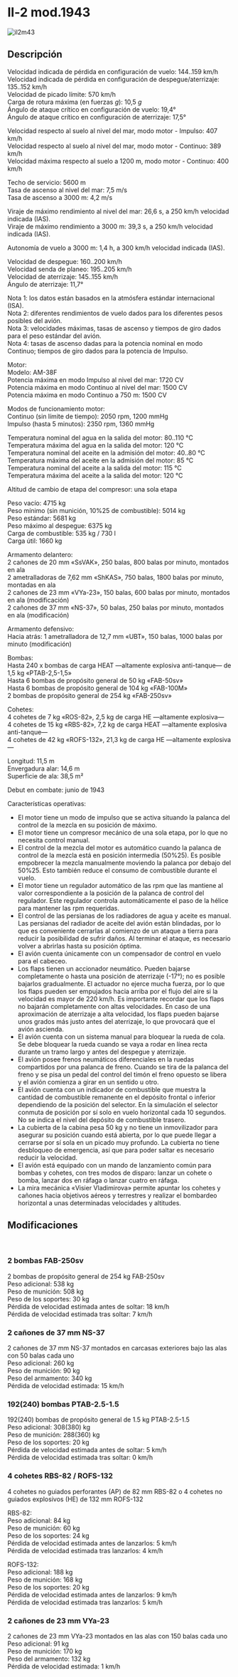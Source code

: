# Il-2 mod.1943  
  
![il2m43](../images/il2m43.png)  
  
## Descripción  
  
Velocidad indicada de pérdida en configuración de vuelo: 144..159 km/h  
Velocidad indicada de pérdida en configuración de despegue/aterrizaje: 135..152 km/h  
Velocidad de picado límite: 570 km/h  
Carga de rotura máxima (en fuerzas <i>g</i>): 10,5 <i>g</i>  
Ángulo de ataque crítico en configuración de vuelo: 19,4°  
Ángulo de ataque crítico en configuración de aterrizaje: 17,5°  
  
Velocidad respecto al suelo al nivel del mar, modo motor - Impulso: 407 km/h  
Velocidad respecto al suelo al nivel del mar, modo motor - Continuo: 389 km/h  
Velocidad máxima respecto al suelo a 1200 m, modo motor - Continuo: 400 km/h  
  
Techo de servicio: 5600 m  
Tasa de ascenso al nivel del mar: 7,5 m/s  
Tasa de ascenso a 3000 m: 4,2 m/s  
  
Viraje de máximo rendimiento al nivel del mar: 26,6 s, a 250 km/h velocidad indicada (IAS).  
Viraje de máximo rendimiento a 3000 m: 39,3 s, a 250 km/h velocidad indicada (IAS).  
  
Autonomía de vuelo a 3000 m: 1,4 h, a 300 km/h velocidad indicada (IAS).  
  
Velocidad de despegue: 160..200 km/h  
Velocidad senda de planeo: 195..205 km/h  
Velocidad de aterrizaje: 145..155 km/h  
Ángulo de aterrizaje: 11,7°  
  
Nota 1: los datos están basados en la atmósfera estándar internacional (ISA).  
Nota 2: diferentes rendimientos de vuelo dados para los diferentes pesos posibles del avión.  
Nota 3: velocidades máximas, tasas de ascenso y tiempos de giro dados para el peso estándar del avión.  
Nota 4: tasas de ascenso dadas para la potencia nominal en modo Continuo; tiempos de giro dados para la potencia de Impulso.  
  
Motor:  
Modelo: AM-38F  
Potencia máxima en modo Impulso al nivel del mar: 1720 CV  
Potencia máxima en modo Continuo al nivel del mar: 1500 CV  
Potencia máxima en modo Continuo a 750 m: 1500 CV  
  
Modos de funcionamiento motor:  
Continuo (sin límite de tiempo): 2050 rpm, 1200 mmHg  
Impulso (hasta 5 minutos): 2350 rpm, 1360 mmHg  
  
Temperatura nominal del agua en la salida del motor: 80..110 °C  
Temperatura máxima del agua en la salida del motor: 120 °C  
Temperatura nominal del aceite en la admisión del motor: 40..80 °C  
Temperatura máxima del aceite en la admisión del motor: 85 °C  
Temperatura nominal del aceite a la salida del motor: 115 °C  
Temperatura máxima del aceite a la salida del motor: 120 °C  
  
Altitud de cambio de etapa del compresor: una sola etapa  
  
Peso vacío: 4715 kg  
Peso mínimo (sin munición, 10%25 de combustible): 5014 kg  
Peso estándar: 5681 kg  
Peso máximo al despegue: 6375 kg  
Carga de combustible: 535 kg / 730 l  
Carga útil: 1660 kg  
  
Armamento delantero:  
2 cañones de 20 mm «SsVAK», 250 balas, 800 balas por minuto, montados en ala  
2 ametralladoras de 7,62 mm «ShKAS», 750 balas, 1800 balas por minuto, montadas en ala  
2 cañones de 23 mm «VYa-23», 150 balas, 600 balas por minuto, montados en ala (modificación)  
2 cañones de 37 mm «NS-37», 50 balas, 250 balas por minuto, montados en ala (modificación)  
  
Armamento defensivo:  
Hacia atrás: 1 ametralladora de 12,7 mm «UBT», 150 balas, 1000 balas por minuto (modificación)  
  
Bombas:  
Hasta 240 x bombas de carga HEAT —altamente explosiva anti-tanque— de 1,5 kg «PTAB-2,5-1,5»  
Hasta 6 bombas de propósito general de 50 kg «FAB-50sv»  
Hasta 6 bombas de propósito general de 104 kg «FAB-100M»  
2 bombas de propósito general de 254 kg «FAB-250sv»  
  
Cohetes:  
4 cohetes de 7 kg «ROS-82», 2,5 kg de carga HE —altamente explosiva—  
4 cohetes de 15 kg «RBS-82», 7,2 kg de carga HEAT —altamente explosiva anti-tanque—  
4 cohetes de 42 kg «ROFS-132», 21,3 kg de carga HE —altamente explosiva—  
  
Longitud: 11,5 m  
Envergadura alar: 14,6 m  
Superficie de ala: 38,5 m²  
  
Debut en combate: junio de 1943  
  
Características operativas:  
- El motor tiene un modo de impulso que se activa situando la palanca del control de la mezcla en su posición de máximo.  
- El motor tiene un compresor mecánico de una sola etapa, por lo que no necesita control manual.  
- El control de la mezcla del motor es automático cuando la palanca de control de la mezcla está en posición intermedia (50%25). Es posible empobrecer la mezcla manualmente moviendo la palanca por debajo del 50%25. Esto también reduce el consumo de combustible durante el vuelo.  
- El motor tiene un regulador automático de las rpm que las mantiene al valor correspondiente a la posición de la palanca de control del regulador. Este regulador controla automáticamente el paso de la hélice para mantener las rpm requeridas.  
- El control de las persianas de los radiadores de agua y aceite es manual. Las persianas del radiador de aceite del avión están blindadas, por lo que es conveniente cerrarlas al comienzo de un ataque a tierra para reducir la posibilidad de sufrir daños. Al terminar el ataque, es necesario volver a abrirlas hasta su posición óptima.  
- El avión cuenta únicamente con un compensador de control en vuelo para el cabeceo.  
- Los flaps tienen un accionador neumático. Pueden bajarse completamente o hasta una posición de aterrizaje (-17°); no es posible bajarlos gradualmente. El actuador no ejerce mucha fuerza, por lo que los flaps pueden ser empujados hacia arriba por el flujo del aire si la velocidad es mayor de 220 km/h. Es importante recordar que los flaps no bajarán completamente con altas velocidades. En caso de una aproximación de aterrizaje a alta velocidad, los flaps pueden bajarse unos grados más justo antes del aterrizaje, lo que provocará que el avión ascienda.  
- El avión cuenta con un sistema manual para bloquear la rueda de cola. Se debe bloquear la rueda cuando se vaya a rodar en línea recta durante un tramo largo y antes del despegue y aterrizaje.  
- El avión posee frenos neumáticos diferenciales en la ruedas compartidos por una palanca de freno. Cuando se tira de la palanca del freno y se pisa un pedal del control del timón el freno opuesto se libera y el avión comienza a girar en un sentido u otro.  
- El avión cuenta con un indicador de combustible que muestra la cantidad de combustible remanente en el depósito frontal o inferior dependiendo de la posición del selector. En la simulación el selector conmuta de posición por sí solo en vuelo horizontal cada 10 segundos. No se indica el nivel del depósito de combustible trasero.   
- La cubierta de la cabina pesa 50 kg y no tiene un inmovilizador para asegurar su posición cuando está abierta, por lo que puede llegar a cerrarse por sí sola en un picado muy profundo. La cubierta no tiene desbloqueo de emergencia, así que para poder saltar es necesario reducir la velocidad.  
- El avión está equipado con un mando de lanzamiento común para bombas y cohetes, con tres modos de disparo: lanzar un cohete o bomba, lanzar dos en ráfaga o lanzar cuatro en ráfaga.  
- La mira mecánica «Visier Vladimirova» permite apuntar los cohetes y cañones hacia objetivos aéreos y terrestres y realizar el bombardeo horizontal a unas determinadas velocidades y altitudes.  
  
## Modificaciones  
  ﻿
  
### 2 bombas FAB-250sv  
  
2 bombas de propósito general de 254 kg FAB-250sv  
Peso adicional: 538 kg  
Peso de munición: 508 kg  
Peso de los soportes: 30 kg  
Pérdida de velocidad estimada antes de soltar: 18 km/h  
Pérdida de velocidad estimada tras soltar: 7 km/h  ﻿
  
### 2 cañones de 37 mm NS-37  
  
2 cañones de 37 mm NS-37 montados en carcasas exteriores bajo las alas con 50 balas cada uno  
Peso adicional: 260 kg  
Peso de munición: 90 kg  
Peso del armamento: 340 kg  
Pérdida de velocidad estimada: 15 km/h  ﻿
  
### 192(240) bombas PTAB-2.5-1.5  
  
192(240) bombas de propósito general de 1.5 kg PTAB-2.5-1.5  
Peso adicional: 308(380) kg  
Peso de munición: 288(360) kg  
Peso de los soportes: 20 kg  
Pérdida de velocidad estimada antes de soltar: 5 km/h  
Pérdida de velocidad estimada tras soltar: 0 km/h  ﻿
  
### 4 cohetes RBS-82 / ROFS-132  
  
4 cohetes no guiados perforantes (AP) de 82 mm RBS-82 o 4 cohetes no guiados explosivos (HE) de 132 mm ROFS-132  
  
RBS-82:  
Peso adicional: 84 kg  
Peso de munición: 60 kg  
Peso de los soportes: 24 kg  
Pérdida de velocidad estimada antes de lanzarlos: 5 km/h  
Pérdida de velocidad estimada tras lanzarlos: 4 km/h  
  
ROFS-132:  
Peso adicional: 188 kg  
Peso de munición: 168 kg  
Peso de los soportes: 20 kg  
Pérdida de velocidad estimada antes de lanzarlos: 9 km/h  
Pérdida de velocidad estimada tras lanzarlos: 5 km/h  ﻿
  
### 2 cañones de 23 mm VYa-23  
  
2 cañones de 23 mm VYa-23 montados en las alas con 150 balas cada uno  
Peso adicional: 91 kg  
Peso de munición: 170 kg  
Peso del armamento: 132 kg  
Pérdida de velocidad estimada: 1 km/h  